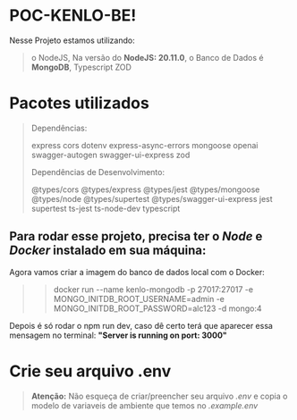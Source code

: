 # POC-KENLO-BE!

Nesse Projeto estamos utilizando:

> o NodeJS, Na versão do **NodeJS: 20.11.0**,
> o Banco de Dados é **MongoDB**,
> Typescript
> ZOD

# Pacotes utilizados

> Dependências:
>
> express cors dotenv express-async-errors mongoose openai swagger-autogen swagger-ui-express zod
>
> Dependências de Desenvolvimento:
>
> @types/cors @types/express @types/jest @types/mongoose @types/node @types/supertest @types/swagger-ui-express jest supertest ts-jest ts-node-dev typescript

## Para rodar esse projeto, precisa ter o _Node_ e _Docker_ instalado em sua máquina:

Agora vamos criar a imagem do banco de dados local com o Docker:

> > docker run --name kenlo-mongodb -p 27017:27017 -e MONGO_INITDB_ROOT_USERNAME=admin -e MONGO_INITDB_ROOT_PASSWORD=alc123 -d mongo:4

Depois é só rodar o npm run dev, caso dê certo terá que aparecer essa mensagem no terminal: **"Server is running on port: 3000"**

# Crie seu arquivo .env

> **Atenção:** Não esqueça de criar/preencher seu arquivo _.env_ e copia o modelo de variaveis de ambiente que temos no _.example.env_
